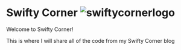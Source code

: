# Swifty Corner ![swiftycornerlogo](https://user-images.githubusercontent.com/46538248/229299702-0def6043-6a3e-4e1a-936e-c42b58a6902f.png)

Welcome to Swifty Corner! 

This is where I will share all of the code from my Swifty Corner blog
